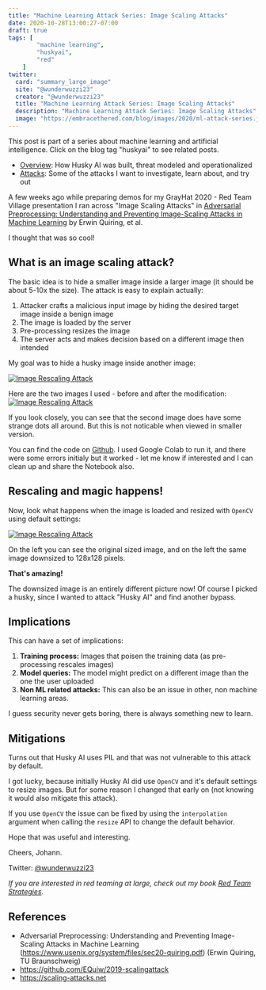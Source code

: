 ```yaml
---
title: "Machine Learning Attack Series: Image Scaling Attacks"
date: 2020-10-28T13:00:27-07:00
draft: true
tags: [
        "machine learning",
        "huskyai",
        "red"
    ]
twitter:
  card: "summary_large_image"
  site: "@wunderwuzzi23"
  creator: "@wunderwuzzi23"
  title: "Machine Learning Attack Series: Image Scaling Attacks"
  description: "Machine Learning Attack Series: Image Scaling Attacks"
  image: "https://embracethered.com/blog/images/2020/ml-attack-series.jpg"
---
```



This post is part of a series about machine learning and artificial intelligence. Click on the blog tag "huskyai" to see related posts. 

* [Overview](/blog/posts/2020/machine-learning-attack-series-overview/): How Husky AI was built, threat modeled and operationalized
* [Attacks](/blog/posts/2020/husky-ai-threat-modeling-machine-learning/): Some of the attacks I want to investigate, learn about, and try out

A few weeks ago while preparing demos for my GrayHat 2020 - Red Team Village presentation I ran across "Image Scaling Attacks" in [Adversarial Preprocessing: Understanding and Preventing Image-Scaling Attacks in Machine Learning](https://www.usenix.org/system/files/sec20-quiring.pdf) by Erwin Quiring, et al.

I thought that was so cool!

## What is an image scaling attack?

The basic idea is to hide a smaller image inside a larger image (it should be about 5-10x the size). The attack is easy to explain actually:

1. Attacker crafts a malicious input image by hiding the desired target image inside a benign image
2. The image is loaded by the server
3. Pre-processing resizes the image
4. The server acts and makes decision based on a different image then intended

My goal was to hide a husky image inside another image:

[![Image Rescaling Attack](/blog/images/2020/image-rescale-attack.gif)](/blog/images/2020/image-rescale-attack.gif)

Here are the two images I used - before and after the modification:
[![Image Rescaling Attack](/blog/images/2020/image-rescaling-attack-schoenbrunn.png)](/blog/images/2020/image-rescaling-attack-schoenbrunn.png)

If you look closely, you can see that the second image does have some strange dots all around. But this is not noticable when viewed in smaller version. 

You can find the code on [Github](https://github.com/EQuiw/2019-scalingattack). I used Google Colab to run it, and there were some errors initialy but it worked - let me know if interested and I can clean up and share the Notebook also.

## Rescaling and magic happens!

Now, look what happens when the image is loaded and resized with `OpenCV` using default settings:

[![Image Rescaling Attack](/blog/images/2020/image-rescaling-attack.png)](/blog/images/2020/image-rescaling-attack.png)

On the left you can see the original sized image, and on the left the same image downsized to 128x128 pixels. 

**That's amazing!**  

The downsized image is an entirely different picture now! Of course I picked a husky, since I wanted to attack "Husky AI" and find another bypass.

## Implications

This can have a set of implications:

1. **Training process:** Images that poisen the training data (as pre-processing rescales images)
2. **Model queries:** The model might predict on a different image than the one the user uploaded
3. **Non ML related attacks:** This can also be an issue in other, non machine learning areas.

I guess security never gets boring, there is always something new to learn.

## Mitigations

Turns out that Husky AI uses PIL and that was not vulnerable to this attack by default. 

I got lucky, because initially Husky AI did use `OpenCV` and it's default settings to resize images. But for some reason I changed that early on (not knowing it would also mitigate this attack). 

If you use `OpenCV` the issue can be fixed by using the `interpolation` argument when calling the `resize` API to change the default behavior.

Hope that was useful and interesting.

Cheers,
Johann.

Twitter: [@wunderwuzzi23](https://twitter.com/wunderwuzzi23)

*If you are interested in red teaming at large, check out my book [Red Team Strategies](https://www.amazon.com/gp/product/1838828869/ref=as_li_tl?ie=UTF8&camp=1789&creative=9325&creativeASIN=1838828869&linkCode=as2&tag=wunderwuzzi-20&linkId=b6523e937607be47499c6010ff489537).*

## References

* Adversarial Preprocessing: Understanding and Preventing Image-Scaling Attacks in Machine Learning (https://www.usenix.org/system/files/sec20-quiring.pdf) (Erwin Quiring, TU Braunschweig)
* https://github.com/EQuiw/2019-scalingattack 
* https://scaling-attacks.net